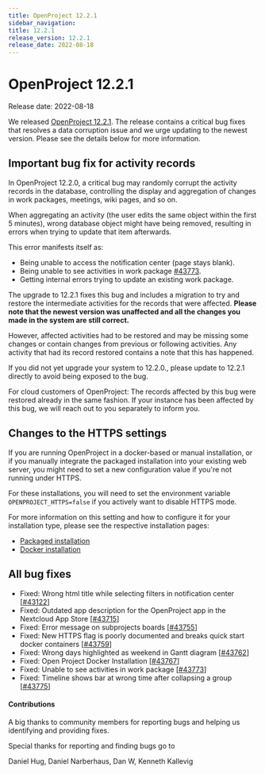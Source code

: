 ```yaml
---
title: OpenProject 12.2.1
sidebar_navigation:
title: 12.2.1
release_version: 12.2.1
release_date: 2022-08-18
---
```


# OpenProject 12.2.1

Release date: 2022-08-18

We released [OpenProject 12.2.1](https://community.openproject.com/versions/1594).
The release contains a critical bug fixes that resolves a data corruption issue and we urge updating to the newest version. Please see the details below for more information.



## Important bug fix for activity records

In OpenProject 12.2.0, a critical bug may randomly corrupt the activity records in the database, controlling
the display and aggregation of changes in work packages, meetings, wiki pages, and so on.

When aggregating an activity (the user edits the same object within the first 5 minutes), wrong database object might have being removed, resulting in errors when trying to update that item afterwards.

This error manifests itself as:

- Being unable to access the notification center (page stays blank).
- Being unable to see activities in work package [#43773](https://community.openproject.com/wp/43773).
- Getting internal errors trying to update an existing work package.



The upgrade to 12.2.1 fixes this bug and includes a migration to try and restore the intermediate activities for the records that were affected. **Please note that the newest version was unaffected and all the changes you made in the system are still correct.**

However, affected activities had to be restored and may be missing some changes or contain changes from previous or following activities. Any activity that had its record restored contains a note that this has happened.

If you did not yet upgrade your system to 12.2.0., please update to 12.2.1 directly to avoid being exposed to the bug.

For cloud customers of OpenProject: The records affected by this bug were restored already in the same fashion. If your instance has been affected by this bug, we will reach out to you separately to inform you.



## Changes to the HTTPS settings

If you are running OpenProject in a docker-based or manual installation, or if you manually integrate the packaged installation into your existing web server, you might need to set a new configuration value if you're not running under HTTPS.

For these installations, you will need to set the environment variable `OPENPROJECT_HTTPS=false` if you actively want to disable HTTPS mode.

For more information on this setting and how to configure it for your installation type, please see the respective installation pages:

- [Packaged installation](../../installation-and-operations/installation/packaged/#step-3-apache2-web-server-and-ssl-termination)
- [Docker installation](../../installation-and-operations/installation/docker/#configuration)

<!--more-->
## All bug fixes

- Fixed: Wrong html title while selecting filters in notification center \[[#43122](https://community.openproject.com/wp/43122)\]
- Fixed: Outdated app description for the OpenProject app in the Nextcloud App Store \[[#43715](https://community.openproject.com/wp/43715)\]
- Fixed: Error message on subprojects boards \[[#43755](https://community.openproject.com/wp/43755)\]
- Fixed: New HTTPS flag is poorly documented and breaks quick start docker containers \[[#43759](https://community.openproject.com/wp/43759)\]
- Fixed: Wrong days highlighted as weekend in Gantt diagram \[[#43762](https://community.openproject.com/wp/43762)\]
- Fixed: Open Project Docker Installation \[[#43767](https://community.openproject.com/wp/43767)\]
- Fixed: Unable to see activities in work package \[[#43773](https://community.openproject.com/wp/43773)\]
- Fixed: Timeline shows bar at wrong time after collapsing a group \[[#43775](https://community.openproject.com/wp/43775)\]



#### Contributions

A big thanks to community members for reporting bugs and helping us identifying and providing fixes.

Special thanks for reporting and finding bugs go to

Daniel Hug, Daniel Narberhaus, Dan W, Kenneth Kallevig
